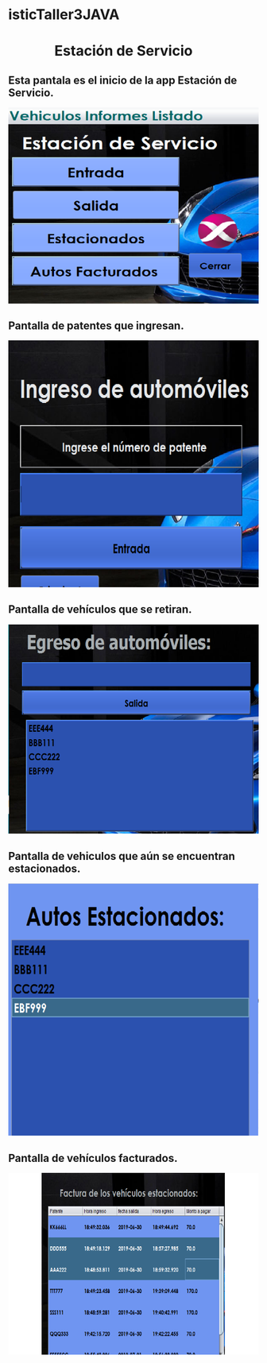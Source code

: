# isticTaller3JAVA
 <!DOCTYPE html>
<html>
 <head>
  

 </head>
<body>      
<h1>&nbsp;&nbsp;&nbsp;&nbsp;&nbsp;&nbsp;&nbsp;&nbsp;&nbsp;&nbsp;&nbsp;&nbsp;&nbsp;&nbsp;Estación de Servicio</h1>
 
 <h2>Esta pantala es el inicio de la app Estación de Servicio.</h2>

   
![solarized vim](https://github.com/gbon89/isticTaller3JAVA/blob/master/img/principal.png)

<h2>Pantalla de patentes que ingresan.</h2>

![solarized vim](https://github.com/gbon89/isticTaller3JAVA/blob/master/img/entrada.png)

<h2>Pantalla de vehículos que se retiran.</h2>

![solarized vim](https://github.com/gbon89/isticTaller3JAVA/blob/master/img/Salida.png)

<h2>Pantalla de vehiculos que aún se encuentran estacionados.</h2>

![solarized vim](https://github.com/gbon89/isticTaller3JAVA/blob/master/img/estacionados.png)

<h2>Pantalla de vehículos facturados.</h2>

![solarized vim](https://github.com/gbon89/isticTaller3JAVA/blob/master/img/facturado.png)

</body>
</html>


